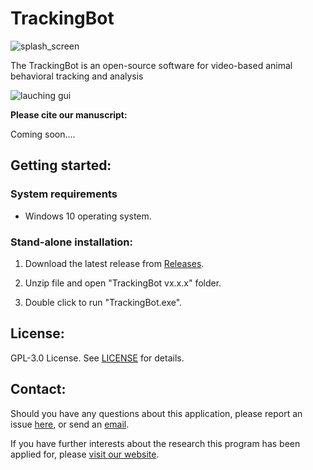 # TrackingBot

![splash_screen](https://user-images.githubusercontent.com/49441654/153735118-b5fd7fc2-fd11-4179-b9c1-1e5c4985f3dc.png)



The TrackingBot is an open-source software for video-based animal behavioral tracking and analysis



![lauching gui](https://github.com/Ayanaminn/TrackingBot/assets/49441654/57dd7f7b-cf9f-4475-9648-08064bd925c1)




**Please cite our manuscript:**

Coming soon....

Getting started:
------------

### System requirements

* Windows 10 operating system.


### Stand-alone installation:

1. Download the latest release from [Releases](https://github.com/Ayanaminn/TrackingBot/releases).

2. Unzip file and open "TrackingBot vx.x.x" folder.

3. Double click to run "TrackingBot.exe".

License:
------------

GPL-3.0 License. See [LICENSE](https://github.com/Ayanaminn/TrackingBot/blob/master/LICENSE) for details.


Contact:
------------

Should you have any questions about this application, please report an issue [here](https://github.com/Ayanaminn/TrackingBot/issues), or send an [email](mailto:donald.wlodkowic@rmit.edu.au).

If you have further interests about the research this program has been applied for, please [visit our website](https://neurotoxlab.com).
